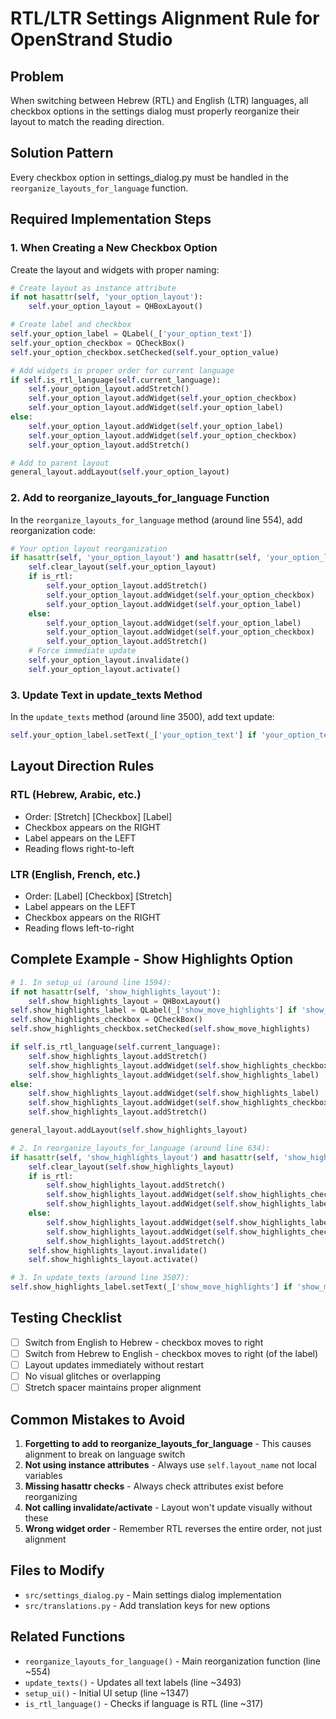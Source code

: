 # RTL/LTR Settings Alignment Rule for OpenStrand Studio

## Problem
When switching between Hebrew (RTL) and English (LTR) languages, all checkbox options in the settings dialog must properly reorganize their layout to match the reading direction.

## Solution Pattern
Every checkbox option in settings_dialog.py must be handled in the `reorganize_layouts_for_language` function.

## Required Implementation Steps

### 1. When Creating a New Checkbox Option

Create the layout and widgets with proper naming:
```python
# Create layout as instance attribute
if not hasattr(self, 'your_option_layout'):
    self.your_option_layout = QHBoxLayout()

# Create label and checkbox
self.your_option_label = QLabel(_['your_option_text'])
self.your_option_checkbox = QCheckBox()
self.your_option_checkbox.setChecked(self.your_option_value)

# Add widgets in proper order for current language
if self.is_rtl_language(self.current_language):
    self.your_option_layout.addStretch()
    self.your_option_layout.addWidget(self.your_option_checkbox)
    self.your_option_layout.addWidget(self.your_option_label)
else:
    self.your_option_layout.addWidget(self.your_option_label)
    self.your_option_layout.addWidget(self.your_option_checkbox)
    self.your_option_layout.addStretch()

# Add to parent layout
general_layout.addLayout(self.your_option_layout)
```

### 2. Add to reorganize_layouts_for_language Function

In the `reorganize_layouts_for_language` method (around line 554), add reorganization code:
```python
# Your option layout reorganization
if hasattr(self, 'your_option_layout') and hasattr(self, 'your_option_label') and hasattr(self, 'your_option_checkbox'):
    self.clear_layout(self.your_option_layout)
    if is_rtl:
        self.your_option_layout.addStretch()
        self.your_option_layout.addWidget(self.your_option_checkbox)
        self.your_option_layout.addWidget(self.your_option_label)
    else:
        self.your_option_layout.addWidget(self.your_option_label)
        self.your_option_layout.addWidget(self.your_option_checkbox)
        self.your_option_layout.addStretch()
    # Force immediate update
    self.your_option_layout.invalidate()
    self.your_option_layout.activate()
```

### 3. Update Text in update_texts Method

In the `update_texts` method (around line 3500), add text update:
```python
self.your_option_label.setText(_['your_option_text'] if 'your_option_text' in _ else "Your default text")
```

## Layout Direction Rules

### RTL (Hebrew, Arabic, etc.)
- Order: [Stretch] [Checkbox] [Label]
- Checkbox appears on the RIGHT
- Label appears on the LEFT
- Reading flows right-to-left

### LTR (English, French, etc.)
- Order: [Label] [Checkbox] [Stretch]
- Label appears on the LEFT
- Checkbox appears on the RIGHT
- Reading flows left-to-right

## Complete Example - Show Highlights Option

```python
# 1. In setup_ui (around line 1594):
if not hasattr(self, 'show_highlights_layout'):
    self.show_highlights_layout = QHBoxLayout()
self.show_highlights_label = QLabel(_['show_move_highlights'] if 'show_move_highlights' in _ else "Show highlights in move modes")
self.show_highlights_checkbox = QCheckBox()
self.show_highlights_checkbox.setChecked(self.show_move_highlights)

if self.is_rtl_language(self.current_language):
    self.show_highlights_layout.addStretch()
    self.show_highlights_layout.addWidget(self.show_highlights_checkbox)
    self.show_highlights_layout.addWidget(self.show_highlights_label)
else:
    self.show_highlights_layout.addWidget(self.show_highlights_label)
    self.show_highlights_layout.addWidget(self.show_highlights_checkbox)
    self.show_highlights_layout.addStretch()

general_layout.addLayout(self.show_highlights_layout)

# 2. In reorganize_layouts_for_language (around line 634):
if hasattr(self, 'show_highlights_layout') and hasattr(self, 'show_highlights_label') and hasattr(self, 'show_highlights_checkbox'):
    self.clear_layout(self.show_highlights_layout)
    if is_rtl:
        self.show_highlights_layout.addStretch()
        self.show_highlights_layout.addWidget(self.show_highlights_checkbox)
        self.show_highlights_layout.addWidget(self.show_highlights_label)
    else:
        self.show_highlights_layout.addWidget(self.show_highlights_label)
        self.show_highlights_layout.addWidget(self.show_highlights_checkbox)
        self.show_highlights_layout.addStretch()
    self.show_highlights_layout.invalidate()
    self.show_highlights_layout.activate()

# 3. In update_texts (around line 3507):
self.show_highlights_label.setText(_['show_move_highlights'] if 'show_move_highlights' in _ else "Show highlights in move modes")
```

## Testing Checklist
- [ ] Switch from English to Hebrew - checkbox moves to right
- [ ] Switch from Hebrew to English - checkbox moves to right (of the label)
- [ ] Layout updates immediately without restart
- [ ] No visual glitches or overlapping
- [ ] Stretch spacer maintains proper alignment

## Common Mistakes to Avoid
1. **Forgetting to add to reorganize_layouts_for_language** - This causes alignment to break on language switch
2. **Not using instance attributes** - Always use `self.layout_name` not local variables
3. **Missing hasattr checks** - Always check attributes exist before reorganizing
4. **Not calling invalidate/activate** - Layout won't update visually without these
5. **Wrong widget order** - Remember RTL reverses the entire order, not just alignment

## Files to Modify
- `src/settings_dialog.py` - Main settings dialog implementation
- `src/translations.py` - Add translation keys for new options

## Related Functions
- `reorganize_layouts_for_language()` - Main reorganization function (line ~554)
- `update_texts()` - Updates all text labels (line ~3493)
- `setup_ui()` - Initial UI setup (line ~1347)
- `is_rtl_language()` - Checks if language is RTL (line ~317)